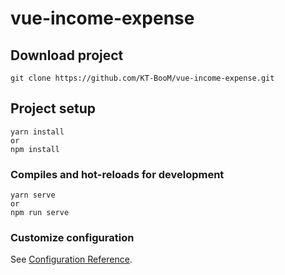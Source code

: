 # vue-income-expense
## Download project
```
git clone https://github.com/KT-BooM/vue-income-expense.git
```
## Project setup
```
yarn install
or
npm install
```

### Compiles and hot-reloads for development
```
yarn serve
or
npm run serve
```

### Customize configuration
See [Configuration Reference](https://cli.vuejs.org/config/).
